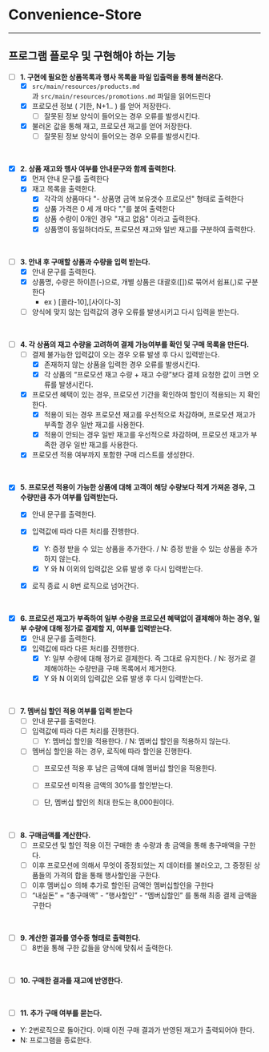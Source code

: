 # Convenience-Store

---

## 프로그램 플로우 및 구현해야 하는 기능


- [ ] **1. 구현에 필요한 상품목록과 행사 목록을 파일 입출력을 통해 불러온다.**
  - [x] ```src/main/resources/products.md```과 ```src/main/resources/promotions.md``` 파일을 읽어드린다
  - [x] 프로모션 정보 ( 기한, N+1.. ) 를 얻어 저장한다.
    - [ ] 잘못된 정보 양식이 들어오는 경우 오류를 발생시킨다.
  - [x] 불러온 값을 통해 재고, 프로모션 재고를 얻어 저장한다.
    - [ ] 잘못된 정보 양식이 들어오는 경우 오류를 발생시킨다.

<br>

- [x] **2. 상품 재고와 행사 여부를 안내문구와 함께 출력한다.**
  - [x] 먼저 안내 문구를 출력한다
  - [x] 재고 목록을 출력한다. 
    - [x] 각각의 상품마다 "- 상품명 금액 보유갯수 프로모션" 형태로 출력한다
    - [x] 상품 가격은 0 세 개 마다 ","를 붙여 출력한다 
    - [x] 상품 수량이 0개인 경우 "재고 없음" 이라고 출력한다.
    - [x] 상품명이 동일하더라도, 프로모션 재고와 일반 재고를 구분하여 출력한다.

<br>

- [ ] **3. 안내 후 구매할 상품과 수량을 입력 받는다.**
  - [x] 안내 문구를 출력한다.
  - [x] 상품명, 수량은 하이픈(-)으로, 개별 상품은 대괄호([])로 묶어서 쉼표(,)로 구분한다
    - ex ) [콜라-10],[사이다-3]
  - [ ] 양식에 맞지 않는 입력값의 경우 오류를 발생시키고  다시 입력을 받는다. 

<br>

- [ ] **4. 각 상품의 재고 수량을 고려하여 결제 가능여부를 확인 및 구매 목록을 만든다.**
  - [ ] 결제 불가능한 입력값이 오는 경우 오류 발생 후 다시 입력받는다.
    - [x] 존재하지 않는 상품을 입력한 경우 오류를 발생시킨다.
    - [x] 각 상품의 “프로모션 재고 수량 + 재고 수량”보다 결제 요청한 값이 크면 오류를 발생시킨다.
  - [x] 프로모션 혜택이 있는 경우, 프로모션 기간을 확인하여 할인이 적용되는 지 확인한다.
    - [x] 적용이 되는 경우 프로모션 재고를 우선적으로 차감하며, 프로모션 재고가 부족할 경우 일반 재고를 사용한다. 
    - [x] 적용이 안되는 경우 일반 재고를 우선적으로 차감하며, 프로모션 재고가 부족한 경우 일반 재고를 사용한다.
  - [x] 프로모션 적용 여부까지 포함한 구매 리스트를 생성한다.

<br>

- [x] **5. 프로모션 적용이 가능한 상품에 대해 고객이 해당 수량보다 적게 가져온 경우, 그 수량만큼 추가 여부를 입력받는다.** 
  - [x] 안내 문구를 출력한다.
  - [x] 입력값에 따라 다른 처리를 진행한다. 
    - [x] Y: 증정 받을 수 있는 상품을 추가한다. / N: 증정 받을 수 있는 상품을 추가하지 않는다.
    - [x] Y 와 N 이외의 입력값은 오류 발생 후 다시 입력받는다.
  - [x] 로직 종료 시 8번 로직으로 넘어간다.


<br>

- [x] **6. 프로모션 재고가 부족하여 일부 수량을 프로모션 혜택없이 결제해야 하는 경우, 일부 수량에 대해 정가로 결제할 지, 여부를 입력받는다.**
  - [x] 안내 문구를 출력한다.
  - [x] 입력값에 따라 다른 처리를 진행한다.
    - [x] Y: 일부 수량에 대해 정가로 결제한다. 즉 그대로 유지한다. / N: 정가로 결제해야하는 수량만큼 구매 목록에서 제거한다.
    - [x] Y 와 N 이외의 입력값은 오류 발생 후 다시 입력받는다.

<br>

- [ ] **7. 멤버십 할인 적용 여부를 입력 받는다**
  - [ ] 안내 문구를 출력한다.
  - [ ] 입력값에 따라 다른 처리를 진행한다. 
    - [ ] Y: 멤버십 할인을 적용한다. / N: 멤버십 할인을 적용하지 않는다.
  - [ ] 멤버십 할인을 하는 경우, 로직에 따라 할인을 진행한다. 
    - [ ] 프로모션 적용 후 남은 금액에 대해 멤버십 할인을 적용한다. 
    - [ ] 프로모션 미적용 금액의 30%를 할인받는다. 
    - [ ] 단, 멤버십 할인의 최대 한도는 8,000원이다.


<br>

- [ ] **8. 구매금액를 계산한다.**
  - [ ] 프로모션 및 할인 적용 이전 구매한 총 수량과 총 금액을 통해 총구매액을 구한다.
  - [ ] 이후 프로모션에 의해서 무엇이 증정되었는 지 데이터를 불러오고, 그 증정된 상품들의 가격의 합을 통해 행사할인을 구한다. 
  - [ ] 이후 멤버십ㅇ 의해 추가로 할인된 금액안 멤버십할인을 구한다
  - [ ] “내실돈” = “총구매액”  - “행사할인” - “멤버십할인” 를 통해 최종 결제 금액을 구한다

<br>


- [ ] **9. 계산한 결과를 영수증 형태로 출력한다.**
  - [ ] 8번을 통해 구한 값들을 양식에 맞춰서 출력한다. 

<br>

- [ ] **10. 구매한 결과를 재고에 반영한다.**


<br>


- [ ] **11. 추가 구매 여부를 묻는다.**
- Y: 2번로직으로 돌아간다. 이때 이전 구매 결과가 반영된 재고가 출력되어야 한다.
- N: 프로그램을 종료한다.